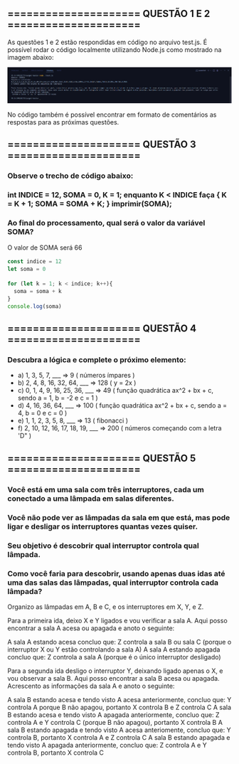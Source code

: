 ## ===================== QUESTÃO 1 E 2 =====================
As questões 1 e 2 estão respondidas em código no arquivo test.js.
É possível rodar o código localmente utilizando Node.js como mostrado na imagem abaixo:

![imagem da saída do código](./captura-teste.png)

No código também é possível encontrar em formato de comentários as respostas para as próximas questões.


## ===================== QUESTÃO 3 =====================
### Observe o trecho de código abaixo:
### int INDICE = 12, SOMA = 0, K = 1; enquanto K < INDICE faça { K = K + 1; SOMA = SOMA + K; } imprimir(SOMA);
### Ao final do processamento, qual será o valor da variável SOMA?

O valor de SOMA será 66

```js
const indice = 12
let soma = 0

for (let k = 1; k < indice; k++){
  soma = soma + k
}
console.log(soma)
```

## ===================== QUESTÃO 4 =====================

### Descubra a lógica e complete o próximo elemento:
- a) 1, 3, 5, 7, ___ => 9 ( números ímpares )
- b) 2, 4, 8, 16, 32, 64, ___ => 128 ( y = 2x )
- c) 0, 1, 4, 9, 16, 25, 36, ___ => 49 ( função quadrática ax^2 + bx + c, sendo a = 1, b = -2 e c = 1 )
- d) 4, 16, 36, 64, ___ => 100 ( função quadrática ax^2 + bx + c, sendo a = 4, b = 0 e c = 0 )
- e) 1, 1, 2, 3, 5, 8, ___ => 13 ( fibonacci )
- f) 2, 10, 12, 16, 17, 18, 19, ___ => 200 ( números começando com a letra 'D" )

## ===================== QUESTÃO 5 =====================

### Você está em uma sala com três interruptores, cada um conectado a uma lâmpada em salas diferentes.
### Você não pode ver as lâmpadas da sala em que está, mas pode ligar e desligar os interruptores quantas vezes quiser.
### Seu objetivo é descobrir qual interruptor controla qual lâmpada.
### Como você faria para descobrir, usando apenas duas idas até uma das salas das lâmpadas, qual interruptor controla cada lâmpada?

Organizo as lâmpadas em A, B e C, e os interruptores em X, Y, e Z.

Para a primeira ida, deixo X e Y ligados e vou verificar a sala A.
Aqui posso encontrar a sala A acesa ou apagada e anoto o seguinte:

A sala A estando acesa concluo que: Z controla a sala B ou sala C (porque o interruptor X ou Y estão controlando a sala A)
A sala A estando apagada concluo que: Z controla a sala A (porque é o único interruptor desligado)

Para a segunda ida desligo o interruptor Y, deixando ligado apenas o X, e vou observar a sala B.
Aqui posso encontrar a sala B acesa ou apagada. Acrescento as informações da sala A e anoto o seguinte:

A sala B estando acesa e tendo visto A acesa anteriormente, concluo que: Y controla A porque B não apagou, portanto X controla B e Z controla C
A sala B estando acesa e tendo visto A apagada anteriormente, concluo que: Z controla A e Y controla C (porque B não apagou), portanto X controla B
A sala B estando apagada e tendo visto A acesa anteriomente, concluo que: Y controla B, portanto X controla A e Z controla C
A sala B estando apagada e tendo visto A apagada anteriormente, concluo que: Z controla A e Y controla B, portanto X controla C